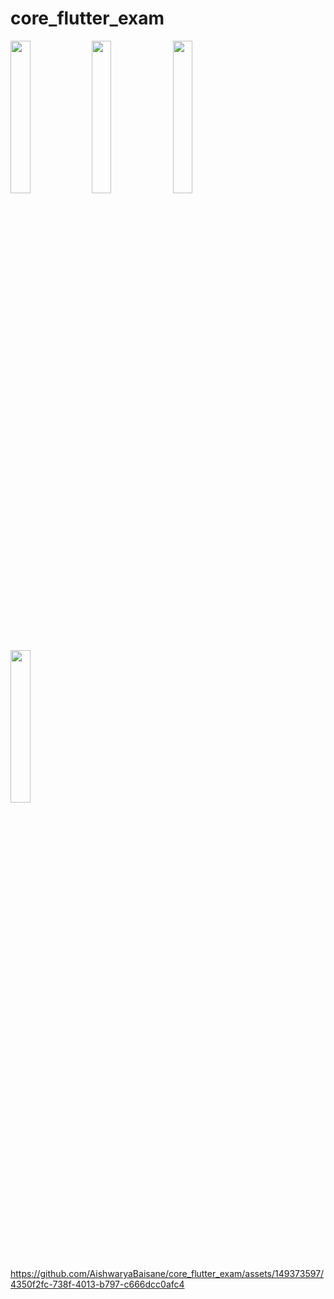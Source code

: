 # core_flutter_exam

<p>
  <img src= "https://github.com/AishwaryaBaisane/core_flutter_exam/assets/149373597/22eba1d6-b69c-49ef-b883-e95bd9d09a16" height = 25% width= 25%>
  <img src= "https://github.com/AishwaryaBaisane/core_flutter_exam/assets/149373597/1b77e5ac-2937-4307-8712-df073d525d6b" height = 25% width =25%>
  <img src= "https://github.com/AishwaryaBaisane/core_flutter_exam/assets/149373597/b7a7ca6e-213d-4f23-af53-9e7ff464284e" height = 25% width =25%>
  <img src= "https://github.com/AishwaryaBaisane/core_flutter_exam/assets/149373597/6f90b4d0-e952-44da-a696-ec27b795cfd3" height = 25% width = 25%>
</p>



https://github.com/AishwaryaBaisane/core_flutter_exam/assets/149373597/4350f2fc-738f-4013-b797-c666dcc0afc4


